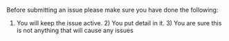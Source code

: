 Before submitting an issue please make sure you have done the following:

1) You will keep the issue active. 2) You put detail in it. 3) You are sure this is not anything that will cause any issues
